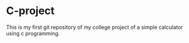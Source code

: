 # C-project
This is my first git repository of  my college project of a simple calculator using c programming.
